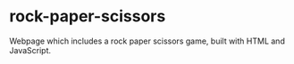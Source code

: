 # rock-paper-scissors
Webpage which includes a rock paper scissors game, built with HTML and JavaScript.
